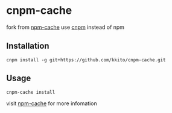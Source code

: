 cnpm-cache
=========

fork from [npm-cache](https://github.com/swarajban/npm-cache)
use [cnpm](http://npm.taobao.org/) instead of npm

## Installation
```
cnpm install -g git+https://github.com/kkito/cnpm-cache.git
```

## Usage
```
cnpm-cache install
```
visit [npm-cache](https://github.com/swarajban/npm-cache) for more infomation
